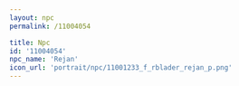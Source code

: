 ```yaml
---
layout: npc
permalink: /11004054

title: Npc
id: '11004054'
npc_name: 'Rejan'
icon_url: 'portrait/npc/11001233_f_rblader_rejan_p.png'
---
```

